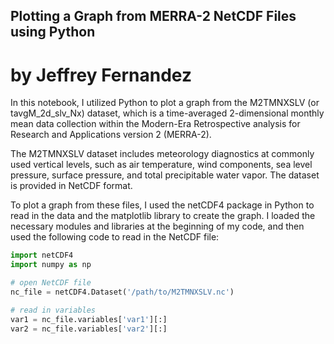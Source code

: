 ## Plotting a Graph from MERRA-2 NetCDF Files using Python
# by Jeffrey Fernandez

In this notebook, I utilized Python to plot a graph from the M2TMNXSLV (or tavgM_2d_slv_Nx) dataset, which is a time-averaged 2-dimensional monthly mean data collection within the Modern-Era Retrospective analysis for Research and Applications version 2 (MERRA-2). 

The M2TMNXSLV dataset includes meteorology diagnostics at commonly used vertical levels, such as air temperature, wind components, sea level pressure, surface pressure, and total precipitable water vapor. The dataset is provided in NetCDF format.

To plot a graph from these files, I used the netCDF4 package in Python to read in the data and the matplotlib library to create the graph. I loaded the necessary modules and libraries at the beginning of my code, and then used the following code to read in the NetCDF file:

```python
import netCDF4
import numpy as np

# open NetCDF file
nc_file = netCDF4.Dataset('/path/to/M2TMNXSLV.nc')

# read in variables
var1 = nc_file.variables['var1'][:]
var2 = nc_file.variables['var2'][:]
